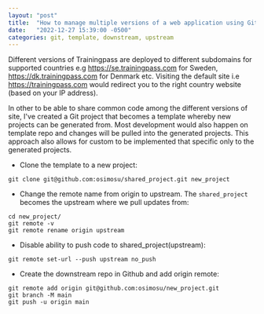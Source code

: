 ```yaml
---
layout: "post"
title:  "How to manage multiple versions of a web application using Git"
date:   "2022-12-27 15:39:00 -0500"
categories: git, template, downstream, upstream
---
```


Different versions of Trainingpass are deployed to different subdomains for supported countries e.g https://se.trainingpass.com for Sweden, https://dk.trainingpass.com for Denmark etc. Visiting the default site i.e https://trainingpass.com would redirect you to the right country website (based on your IP address).

In other to be able to share common code among the different versions of site, I've created a Git project that becomes a template whereby new projects can be generated from.  Most development would also happen on template repo and changes will be pulled into the generated projects. This approach also allows for custom to be implemented that specific only to the generated projects.


- Clone the template to a new project:
```
git clone git@github.com:osimosu/shared_project.git new_project
```
 - Change the remote name from origin to upstream. The `shared_project` becomes the upstream where we pull updates from:
 ```
cd new_project/
git remote -v
git remote rename origin upstream
```
- Disable ability to push code to shared_project(upstream):
```
git remote set-url --push upstream no_push
```
- Create the downstream repo in Github and add origin remote:
 ```
 git remote add origin git@github.com:osimosu/new_project.git
 git branch -M main
 git push -u origin main
```